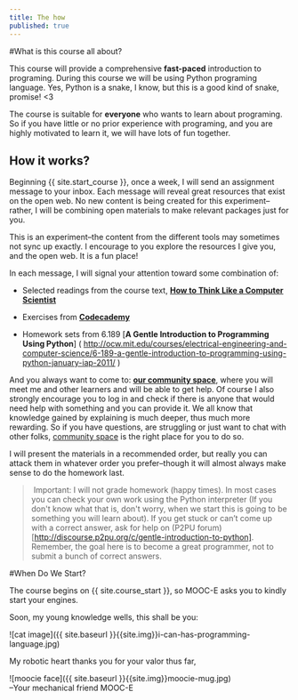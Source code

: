 ```yaml
---
title: The how
published: true
---
```


#What is this course all about?

This course will provide a comprehensive __fast-paced__ introduction to programing. During this course we will be using Python programing language. Yes, Python is a snake, I know, but this is a good kind of snake, 
promise! <3

The course is suitable for __everyone__ who wants to learn about programing. So if you have little or no prior experience with programing, and you are highly motivated to learn it, we will have lots of fun together.

## How it works?

Beginning {{ site.start_course }}, once a week, I will send an assignment message to your inbox. Each message will reveal great resources that exist on the open web. No new content is being created for this experiment–rather, I will be combining open materials to make relevant packages just for you.

This is an experiment–the content from the different tools may sometimes not sync up exactly. I encourage to you explore the resources I give you, and the open web. It is a fun place!

In each message, I will signal your attention toward some combination of:

* Selected readings from the course text, [__How to Think Like a Computer Scientist__]( http://www.greenteapress.com/thinkpython/thinkCSpy/html/ ) 
	
* Exercises from [__Codecademy__](http://www.codecademy.com/#!/exercises/0 ) 

* Homework sets from 6.189 [__A Gentle Introduction to Programming Using Python__] ( http://ocw.mit.edu/courses/electrical-engineering-and-computer-science/6-189-a-gentle-introduction-to-programming-using-python-january-iap-2011/ ) 

And you always want to come to:
[__our community space__](http://discourse.p2pu.org/c/gentle-introduction-to-python), where you will meet me and  other learners and will be able to get help. Of course I also strongly encourage you to log in and check if there is anyone that would need help with something and you can provide it. We all know that knowledge gained by explaining is much deeper, thus much more rewarding. 
So if you have questions, are struggling or just want to chat with other folks, [community space](http://discourse.p2pu.org/c/gentle-introduction-to-python) is the right place for you to do so.

I will present the materials in a recommended order, but really you can attack them in whatever order you prefer–though it will almost always make sense to do the homework last.

> Important: I will not grade homework (happy times). In most cases you can check your own work using the Python interpreter (If you don't know what that is, don't worry, when we start this is going to be something you will learn about). If you get stuck or can’t come up with a correct answer, ask for help on (P2PU forum)[http://discourse.p2pu.org/c/gentle-introduction-to-python]. Remember, the goal here is to become a great programmer, not to submit a bunch of correct answers.


#When Do We Start?

The course begins on {{ site.course_start }}, so MOOC-E asks you to kindly start your engines.


Soon, my young knowledge wells, this shall be you:

 ![cat image]({{ site.baseurl }}{{site.img}}i-can-has-programming-language.jpg) 

My robotic heart thanks you for your valor thus far,

![moocie face]({{ site.baseurl }}{{site.img}}moocie-mug.jpg)  
–Your mechanical friend MOOC-E


